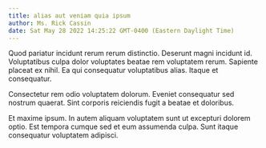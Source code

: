 ```yaml
---
title: alias aut veniam quia ipsum
author: Ms. Rick Cassin
date: Sat May 28 2022 14:25:22 GMT-0400 (Eastern Daylight Time)
---
```

Quod pariatur incidunt rerum rerum distinctio. Deserunt magni incidunt id. Voluptatibus culpa dolor voluptates beatae rem voluptatem rerum. Sapiente placeat ex nihil. Ea qui consequatur voluptatibus alias. Itaque et consequatur.

 Consectetur rem odio voluptatem dolorum. Eveniet consequatur sed nostrum quaerat. Sint corporis reiciendis fugit a beatae et doloribus.

 Et maxime ipsum. In autem aliquam voluptatem sunt ut excepturi dolorem optio. Est tempora cumque sed et eum assumenda culpa. Sunt itaque consequatur voluptatem adipisci.